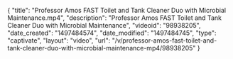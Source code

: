 {
    "title": "Professor Amos FAST Toilet and Tank Cleaner Duo with Microbial Maintenance.mp4",
    "description": "Professor Amos FAST Toilet and Tank Cleaner Duo with Microbial Maintenance",
    "videoid": "98938205",
    "date_created": "1497484574",
    "date_modified": "1497484745",
    "type": "captivate",
    "layout": "video",
    "url": "\/v\/professor-amos-fast-toilet-and-tank-cleaner-duo-with-microbial-maintenance-mp4\/98938205"
}